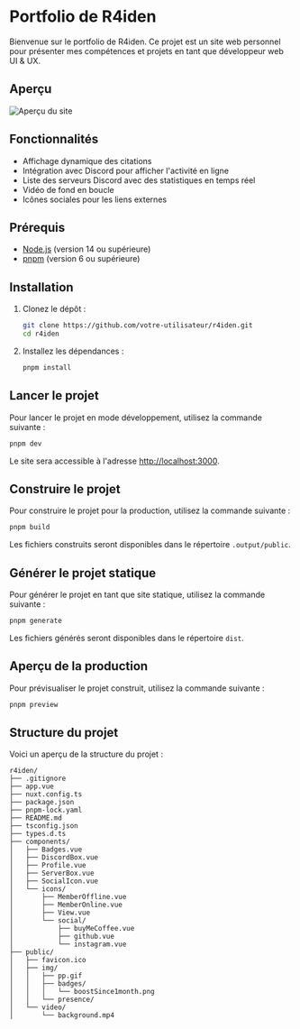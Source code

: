 # Portfolio de R4iden

Bienvenue sur le portfolio de R4iden. Ce projet est un site web personnel pour présenter mes compétences et projets en tant que développeur web UI & UX.

## Aperçu

![Aperçu du site](public/img/preview.png)

## Fonctionnalités

- Affichage dynamique des citations
- Intégration avec Discord pour afficher l'activité en ligne
- Liste des serveurs Discord avec des statistiques en temps réel
- Vidéo de fond en boucle
- Icônes sociales pour les liens externes

## Prérequis

- [Node.js](https://nodejs.org/) (version 14 ou supérieure)
- [pnpm](https://pnpm.io/) (version 6 ou supérieure)

## Installation

1. Clonez le dépôt :

    ```bash
    git clone https://github.com/votre-utilisateur/r4iden.git
    cd r4iden
    ```

2. Installez les dépendances :

    ```bash
    pnpm install
    ```

## Lancer le projet

Pour lancer le projet en mode développement, utilisez la commande suivante :

```bash
pnpm dev
```

Le site sera accessible à l'adresse [http://localhost:3000](http://localhost:3000).

## Construire le projet

Pour construire le projet pour la production, utilisez la commande suivante :

```bash
pnpm build
```

Les fichiers construits seront disponibles dans le répertoire `.output/public`.

## Générer le projet statique

Pour générer le projet en tant que site statique, utilisez la commande suivante :

```bash
pnpm generate
```

Les fichiers générés seront disponibles dans le répertoire `dist`.

## Aperçu de la production

Pour prévisualiser le projet construit, utilisez la commande suivante :

```bash
pnpm preview
```

## Structure du projet

Voici un aperçu de la structure du projet :

```
r4iden/
├── .gitignore
├── app.vue
├── nuxt.config.ts
├── package.json
├── pnpm-lock.yaml
├── README.md
├── tsconfig.json
├── types.d.ts
├── components/
│   ├── Badges.vue
│   ├── DiscordBox.vue
│   ├── Profile.vue
│   ├── ServerBox.vue
│   ├── SocialIcon.vue
│   └── icons/
│       ├── MemberOffline.vue
│       ├── MemberOnline.vue
│       ├── View.vue
│       └── social/
│           ├── buyMeCoffee.vue
│           ├── github.vue
│           └── instagram.vue
├── public/
│   ├── favicon.ico
│   ├── img/
│   │   ├── pp.gif
│   │   ├── badges/
│   │   │   └── boostSince1month.png
│   │   └── presence/
│   └── video/
│       └── background.mp4
```